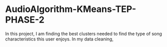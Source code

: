 # AudioAlgorithm-KMeans-TEP-PHASE-2

In this project, I am finding the best clusters needed to find the type of song characteristics this user enjoys. In my data cleaning, 

